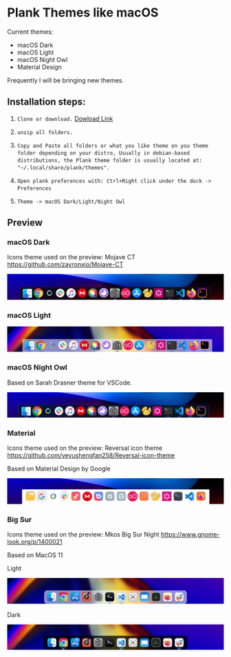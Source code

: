 # Plank Themes like macOS

Current themes:

- macOS Dark
- macOS Light
- macOS Night Owl
- Material Design

Frequently I will be bringing new themes.

## Installation steps:

1.  `Clone or download.`
[Dowload Link](https://github.com/x64Bits/plank-themes/releases/download/v0.1.0/plank-themes-master.zip "Download Link")

2.  `unzip all folders.`

3.  `Copy and Paste all folders or what you like theme on you theme folder depending on your distro, Usually in debian-based distributions, the Plank theme folder is usually located at: "~/.local/share/plank/themes".`

4.  `Open plank preferences with: Ctrl+Right click under the dock -> Preferences`
5.  `Theme -> macOS Dark/Light/Night Owl`

## Preview

### macOS Dark

Icons theme used on the preview:
Mojave CT https://github.com/zayronxio/Mojave-CT

![N|Dark Preview](./Dark-Theme.png)

### macOS Light

![N|Light Preview](./Light-Theme.png)

### macOS Night Owl

Based on Sarah Drasner theme for VSCode.

![N|Night Owl Preview](./Night-Owl-Theme.png)

### Material

Icons theme used on the preview:
Reversal icon theme https://github.com/yeyushengfan258/Reversal-icon-theme

Based on Material Design by Google

![N|Material Preview](./Material-Theme.png)

### Big Sur

Icons theme used on the preview:
Mkos Big Sur Night https://www.gnome-look.org/p/1400021

Based on MacOS 11

Light

![N|Material Preview](./Big-Sur-Light.png)

Dark

![N|Material Preview](./Big-Sur-Dark.png)
